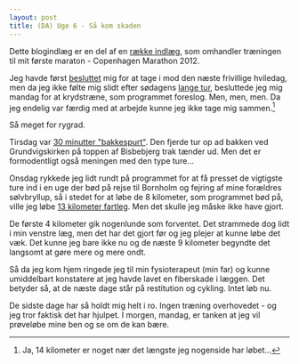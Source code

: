 ```yaml
---
layout: post
title: (DA) Uge 6 - Så kom skaden
---
```


<p class="message">
  Dette blogindlæg er en del af en <a href="/maraton2012/">række indlæg</a>, som omhandler træningen til mit første maraton - Copenhagen Marathon 2012.
</p>

Jeg havde først [besluttet](http://log.logiskhave.dk/2012/20120304_uge5.html) mig for at tage i mod den næste frivillige hviledag, men da jeg ikke følte mig slidt efter sødagens [lange tur](http://connect.garmin.com/activity/154808094), besluttede jeg mig mandag for at krydstræne, som programmet foreslog. Men, men, men. Da jeg endelig var færdig med at arbejde kunne jeg ikke tage mig sammen.[^1]

Så meget for rygrad.

Tirsdag var [30 minutter "bakkespurt"](http://connect.garmin.com/activity/155454743). Den fjerde tur op ad bakken ved Grundvigskirken på toppen af Bisbebjerg trak tænder ud. Men det er formodentligt også meningen med den type ture...

Onsdag rykkede jeg lidt rundt på programmet for at få presset de vigtigste ture ind i en uge der bød på rejse til Bornholm og fejring af mine forældres sølvbryllup, så i stedet for at løbe de 8 kilometer, som programmet bød på, ville jeg løbe [13 kilometer fartleg](http://connect.garmin.com/activity/155741808). Men det skulle jeg måske ikke have gjort.

De første 4 kilometer gik nogenlunde som forventet. Det strammede dog lidt i min venstre læg, men det har det gjort før og jeg plejer at kunne løbe det væk. Det kunne jeg bare ikke nu og de næste 9 kilometer begyndte det langsomt at gøre mere og mere ondt.

Så da jeg kom hjem ringede jeg til min fysioterapeut (min far) og kunne umiddelbart konstatere at jeg havde lavet en fiberskade i læggen. Det betyder så, at de næste dage står på restitution og cykling. Intet løb nu.

De sidste dage har så holdt mig helt i ro. Ingen træning overhovedet - og jeg tror faktisk det har hjulpet. I morgen, mandag, er tanken at jeg vil prøveløbe mine ben og se om de kan bære.

[^1]: Ja, 14 kilometer er noget nær det længste jeg nogenside har løbet...
